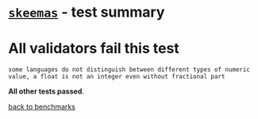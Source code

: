 # [`skeemas`](https://github.com/Prestaul/skeemas) - test summary

# All validators fail this test

`some languages do not distinguish between different types of numeric value, a float is not an integer even without fractional part`


**All other tests passed**.

[back to benchmarks](https://github.com/ebdrup/json-schema-benchmark)